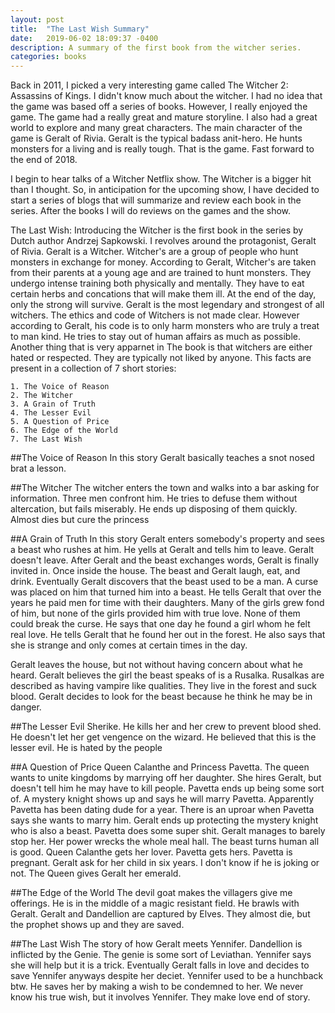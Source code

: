 ```yaml
---
layout: post
title:  "The Last Wish Summary"
date:   2019-06-02 18:09:37 -0400
description: A summary of the first book from the witcher series.
categories: books
---
```

Back in 2011, I picked a very interesting game called The Witcher 2: Assassins of Kings. I didn't know much about the witcher. I had no idea that the game was based off a series of books. However, I really enjoyed the game. The game had a really great and mature storyline. I also had a great world to explore and many great characters. The main character of the game is Geralt of Rivia. Geralt is the typical  badass anit-hero. He hunts monsters for a living and is really tough. That is the game. Fast forward to the end of 2018.

I begin to hear talks of a Witcher Netflix show. The  Witcher is a bigger hit than I thought. So, in anticipation for the upcoming show, I have decided to start a series of blogs that will summarize and review each book in the series. After the books I will do reviews on the games and the show.

The Last Wish: Introducing the Witcher is the first book in the series by Dutch author Andrzej Sapkowski. I revolves around the protagonist, Geralt of Rivia. Geralt is a Witcher. Witcher's are a group of people who hunt monsters in exchange for money. According to Geralt, Witcher's are taken from their parents at a young age and are trained to hunt monsters. They undergo intense training both physically and mentally. They have to eat certain herbs and concations  that will make them ill. At the end of the day, only the strong will survive. Geralt is the most legendary and strongest of all witchers. The ethics and code of Witchers is not made clear. However according to Geralt, his code is to only harm monsters who are truly a treat to man kind. He tries to stay out of human affairs as much as possible. Another thing that is very apparnet in The book is that witchers are either hated or respected. They are typically not liked by anyone. This facts are present in a collection of 7 short stories:

    1. The Voice of Reason
    2. The Witcher
    3. A Grain of Truth
    4. The Lesser Evil
    5. A Question of Price
    6. The Edge of the World
    7. The Last Wish

##The Voice of Reason
In this story Geralt basically teaches a snot nosed brat a lesson.

##The Witcher
The witcher enters the town and walks into a bar asking for information. Three men confront him. He tries to defuse them without altercation, but fails miserably. He ends up disposing of them quickly. Almost dies but cure the princess

##A Grain of Truth
In this story Geralt enters somebody's property and sees a beast who rushes at him. He yells at Geralt and tells him to leave. Geralt doesn't leave. After Geralt and the beast exchanges words, Geralt is finally invited in. Once inside the house. The beast and Geralt laugh, eat, and drink. Eventually Geralt discovers that the beast used to be a man. A curse was placed on him that turned him into a beast. He tells Geralt that over the years he paid men for time with their daughters. Many of the girls grew fond of him, but none of the girls provided him with true love. None of them could break the curse. He says that one day he found a girl whom he felt real love. He tells Geralt that he found her out in the forest. He also says that she is strange and only comes at certain times in the day.

Geralt leaves the house, but not without having concern about what he heard. Geralt believes the girl the beast speaks of is a Rusalka. Rusalkas are described as having vampire like qualities. They live in the forest and suck blood. Geralt decides to look for the beast because he think he may be in danger.

##The Lesser Evil
Sherike. He kills her and her crew to prevent blood shed. He doesn't let her get vengence on the wizard. He believed that this is the lesser evil. He is hated by the people

##A Question of Price
Queen Calanthe and Princess Pavetta. The queen wants to unite kingdoms by marrying off her daughter. She hires Geralt, but doesn't tell him he may have to kill people. Pavetta ends up being some sort of. A mystery knight shows up and says he will marry Pavetta. Apparently Pavetta has been dating dude for a year. There is an uproar when Pavetta says she wants to marry him. Geralt ends up protecting the mystery knight who is also a beast. Pavetta does some super shit. Geralt manages to barely stop her. Her power wrecks the whole meal hall. The beast turns human all is good. Queen Calanthe gets her lover. Pavetta gets hers. Pavetta is pregnant. Geralt ask for her child in six years. I don't know if he is joking or not. The Queen gives Geralt her emerald.

##The Edge of the World
The devil goat makes the villagers give me offerings. He is in the middle of a magic resistant field. He brawls with Geralt. Geralt and Dandellion are captured by Elves. They almost die, but the prophet shows up and they are saved.

##The Last Wish
The story of how Geralt meets Yennifer. Dandellion is inflicted by the Genie. The genie is some sort of Leviathan. Yennifer says she will help but it is a trick. Eventually Geralt falls in love and decides to save Yennifer anyways despite her deciet. Yennifer used to be a hunchback btw. He saves her by making a wish to be condemned to her. We never know his true wish, but it involves Yennifer. They make love end of story.
